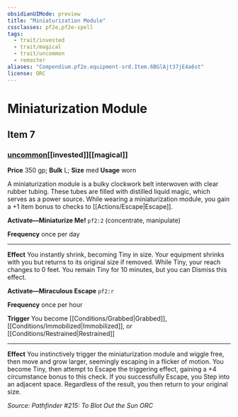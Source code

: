 ```yaml
---
obsidianUIMode: preview
title: "Miniaturization Module"
cssclasses: pf2e,pf2e-spell
tags:
  - trait/invested
  - trait/magical
  - trait/uncommon
  - remaster
aliases: "Compendium.pf2e.equipment-srd.Item.6BGlAjt37jE4a6st"
license: ORC
---
```

# Miniaturization Module
## Item 7
### [uncommon](uncommon "Uncommon Rarity Trait")[[invested]][[magical]]


**Price** 350 gp; 
**Bulk** L; **Size** med
**Usage** worn

A miniaturization module is a bulky clockwork belt interwoven with clear rubber tubing. These tubes are filled with distilled liquid magic, which serves as a power source. While wearing a miniaturization module, you gain a +1 item bonus to checks to [[Actions/Escape|Escape]].

**Activate—Miniaturize Me!** `pf2:2` (concentrate, manipulate)

**Frequency** once per day

* * *

**Effect** You instantly shrink, becoming Tiny in size. Your equipment shrinks with you but returns to its original size if removed. While Tiny, your reach changes to 0 feet. You remain Tiny for 10 minutes, but you can Dismiss this effect.

**Activate—Miraculous Escape** `pf2:r`

**Frequency** once per hour

**Trigger** You become [[Conditions/Grabbed|Grabbed]], [[Conditions/Immobilized|Immobilized]], or [[Conditions/Restrained|Restrained]]

* * *

**Effect** You instinctively trigger the miniaturization module and wiggle free, then move and grow larger, seemingly escaping in a flicker of motion. You become Tiny, then attempt to Escape the triggering effect, gaining a +4 circumstance bonus to this check. If you successfully Escape, you Step into an adjacent space. Regardless of the result, you then return to your original size.

*Source: Pathfinder #215: To Blot Out the Sun*
*ORC*